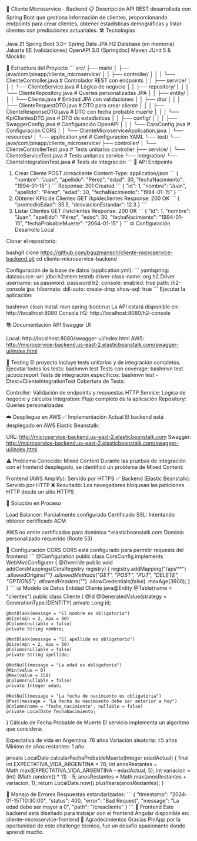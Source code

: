 👥 Cliente Microservice - Backend
📋 Descripción
API REST desarrollada con Spring Boot que gestiona información de clientes, proporcionando endpoints para crear clientes, obtener estadísticas demográficas y listar clientes con predicciones actuariales.
🛠️ Tecnologías

Java 21
Spring Boot 3.0+
Spring Data JPA
H2 Database (en memoria)
Jakarta EE (validaciones)
OpenAPI 3.0 (Springdoc)
Maven
JUnit 5 & Mockito

📁 Estructura del Proyecto
\```
src/
├── main/
│   ├── java/com/pinapp/cliente_microservice/
│   │   ├── controller/
│   │   │   └── ClienteController.java       # Controlador REST con endpoints
│   │   ├── service/
│   │   │   └── ClienteService.java         # Lógica de negocio
│   │   ├── repository/
│   │   │   └── ClienteRepository.java      # Queries personalizadas JPA
│   │   ├── entity/
│   │   │   └── Cliente.java                # Entidad JPA con validaciones
│   │   ├── dto/
│   │   │   ├── ClienteRequestDTO.java      # DTO para crear cliente
│   │   │   ├── ClienteResponseDTO.java     # DTO con fecha probable muerte
│   │   │   └── KpiClientesDTO.java         # DTO de estadísticas
│   │   ├── config/
│   │   │   ├── SwaggerConfig.java          # Configuración OpenAPI
│   │   │   └── CorsConfig.java             # Configuración CORS
│   │   └── ClienteMicroserviceApplication.java
│   └── resources/
│       └── application.yml                  # Configuración YAML
└── test/
    └── java/com/pinapp/cliente_microservice/
        ├── controller/
        │   └── ClienteControllerTest.java   # Tests unitarios controller
        ├── service/
        │   └── ClienteServiceTest.java      # Tests unitarios service
        └── integration/
            └── ClienteIntegrationTest.java  # Tests de integración
\```
🔌 API Endpoints
1. Crear Cliente
POST /creacliente
Content-Type: application/json
\```
{
  "nombre": "Juan",
  "apellido": "Pérez",
  "edad": 30,
  "fechaNacimiento": "1994-01-15"
}
\```
Response: 201 Created
\```
{
  "id": 1,
  "nombre": "Juan",
  "apellido": "Pérez",
  "edad": 30,
  "fechaNacimiento": "1994-01-15"
}
\```
3. Obtener KPIs de Clientes
GET /kpideclientes
Response: 200 OK
\```
{
  "promedioEdad": 35.5,
  "desviacionEstandar": 12.3
}
\```
5. Listar Clientes
GET /listclientes
Response: 200 OK
\```
  {
    "id": 1,
    "nombre": "Juan",
    "apellido": "Pérez",
    "edad": 30,
    "fechaNacimiento": "1994-01-15",
    "fechaProbableMuerte": "2064-01-15"
}
\```
⚙️ Configuración
Desarrollo Local

Clonar el repositorio:

bashgit clone https://github.com/bguzmanech/cliente-microservice-backend.git
cd cliente-microservice-backend

Configuración de la base de datos (application.yml):
\```
yamlspring:
  datasource:
    url: jdbc:h2:mem:testdb
    driver-class-name: org.h2.Driver
    username: sa
    password: password
  h2:
    console:
      enabled: true
      path: /h2-console
  jpa:
    hibernate:
      ddl-auto: create-drop
    show-sql: true
\```
Ejecutar la aplicación:

bashmvn clean install
mvn spring-boot:run
La API estará disponible en: http://localhost:8080
Consola H2: http://localhost:8080/h2-console

📚 Documentación API
Swagger UI

Local: http://localhost:8080/swagger-ui/index.html
AWS: http://microservice-backend.us-east-2.elasticbeanstalk.com/swagger-ui/index.html

🧪 Testing
El proyecto incluye tests unitarios y de integración completos.
Ejecutar todos los tests:
bashmvn test
Tests con coverage:
bashmvn test jacoco:report
Tests de integración específicos:
bashmvn test -Dtest=ClienteIntegrationTest
Cobertura de Tests:

Controller: Validación de endpoints y respuestas HTTP
Service: Lógica de negocio y cálculos
Integration: Flujo completo de la aplicación
Repository: Queries personalizadas

☁️ Despliegue en AWS
✅ Implementación Actual
El backend está desplegado en AWS Elastic Beanstalk:

URL: http://microservice-backend.us-east-2.elasticbeanstalk.com
Swagger: http://microservice-backend.us-east-2.elasticbeanstalk.com/swagger-ui/index.html

⚠️ Problema Conocido: Mixed Content
Durante las pruebas de integración con el frontend desplegado, se identificó un problema de Mixed Content:

Frontend (AWS Amplify): Servido por HTTPS ✅
Backend (Elastic Beanstalk): Servido por HTTP ❌
Resultado: Los navegadores bloquean las peticiones HTTP desde un sitio HTTPS

🔧 Solución en Proceso

Load Balancer: Parcialmente configurado
Certificado SSL: Intentando obtener certificado ACM

AWS no emite certificados para dominios *.elasticbeanstalk.com
Dominio personalizado requerido (Route 53)

🔧 Configuración CORS
CORS está configurado para permitir requests del frontend:
\```
@Configuration
public class CorsConfig implements WebMvcConfigurer {
    @Override
    public void addCorsMappings(CorsRegistry registry) {
        registry.addMapping("/api/**")
                .allowedOrigins("*")
                .allowedMethods("GET", "POST", "PUT", "DELETE", "OPTIONS")
                .allowedHeaders("*")
                .allowCredentials(false)
                .maxAge(3600);
    }
}
\```
📊 Modelo de Datos
Entidad Cliente
java@Entity
@Table(name = "clientes")
public class Cliente {
    @Id
    @GeneratedValue(strategy = GenerationType.IDENTITY)
    private Long id;
    
    @NotBlank(message = "El nombre es obligatorio")
    @Size(min = 2, max = 50)
    @Column(nullable = false)
    private String nombre;
    
    @NotBlank(message = "El apellido es obligatorio")
    @Size(min = 2, max = 50)
    @Column(nullable = false)
    private String apellido;
    
    @NotNull(message = "La edad es obligatoria")
    @Min(value = 0)
    @Max(value = 150)
    @Column(nullable = false)
    private Integer edad;
    
    @NotNull(message = "La fecha de nacimiento es obligatoria")
    @Past(message = "La fecha de nacimiento debe ser anterior a hoy")
    @Column(name = "fecha_nacimiento", nullable = false)
    private LocalDate fechaNacimiento;
}
Cálculo de Fecha Probable de Muerte
El servicio implementa un algoritmo que considera:

Expectativa de vida en Argentina: 76 años
Variación aleatoria: ±5 años
Mínimo de años restantes: 1 año

private LocalDate calcularFechaProbableMuerte(Integer edadActual) {
    final int EXPECTATIVA_VIDA_ARGENTINA = 76;
    int anosRestantes = Math.max(EXPECTATIVA_VIDA_ARGENTINA - edadActual, 5);
    int variacion = (int) (Math.random() * 11) - 5;
    anosRestantes = Math.max(anosRestantes + variacion, 1);
    return LocalDate.now().plusYears(anosRestantes);
}

🐛 Manejo de Errores
Respuestas estandarizadas:
\```
{
  "timestamp": "2024-01-15T10:30:00",
  "status": 400,
  "error": "Bad Request",
  "message": "La edad debe ser mayor a 0",
  "path": "/creacliente"
}
\```
🤝 Frontend
Este backend está diseñado para trabajar con el frontend Angular disponible en:
cliente-microservice-frontend
🙏 Agradecimientos
Gracias PinApp por la oportunidad de este challenge técnico, fue un desafío apasionante donde aprendí mucho.
